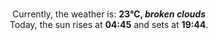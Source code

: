 <p  align="center"><br/>Currently, the weather is: <b> 23°C, <i>broken clouds</i></b></br>Today, the sun rises at <b>04:45</b> and sets at <b>19:44</b>.</p>